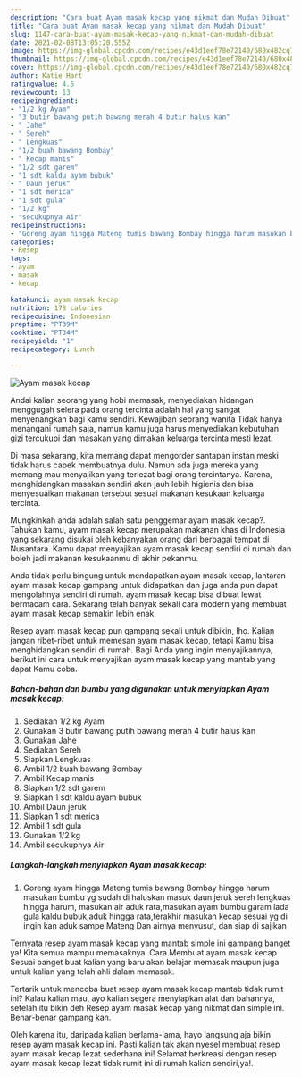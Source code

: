 ```yaml
---
description: "Cara buat Ayam masak kecap yang nikmat dan Mudah Dibuat"
title: "Cara buat Ayam masak kecap yang nikmat dan Mudah Dibuat"
slug: 1147-cara-buat-ayam-masak-kecap-yang-nikmat-dan-mudah-dibuat
date: 2021-02-08T13:05:20.555Z
image: https://img-global.cpcdn.com/recipes/e43d1eef78e72140/680x482cq70/ayam-masak-kecap-foto-resep-utama.jpg
thumbnail: https://img-global.cpcdn.com/recipes/e43d1eef78e72140/680x482cq70/ayam-masak-kecap-foto-resep-utama.jpg
cover: https://img-global.cpcdn.com/recipes/e43d1eef78e72140/680x482cq70/ayam-masak-kecap-foto-resep-utama.jpg
author: Katie Hart
ratingvalue: 4.5
reviewcount: 13
recipeingredient:
- "1/2 kg Ayam"
- "3 butir bawang putih bawang merah 4 butir halus kan"
- " Jahe"
- " Sereh"
- " Lengkuas"
- "1/2 buah bawang Bombay"
- " Kecap manis"
- "1/2 sdt garem"
- "1 sdt kaldu ayam bubuk"
- " Daun jeruk"
- "1 sdt merica"
- "1 sdt gula"
- "1/2 kg"
- "secukupnya Air"
recipeinstructions:
- "Goreng ayam hingga Mateng tumis bawang Bombay hingga harum masukan bumbu yg sudah di haluskan masuk daun jeruk sereh lengkuas hingga harum, masukan air aduk rata,masukan ayam bumbu garam lada gula kaldu bubuk,aduk hingga rata,terakhir masukan kecap sesuai yg di ingin kan aduk sampe Mateng Dan airnya menyusut, dan siap di sajikan"
categories:
- Resep
tags:
- ayam
- masak
- kecap

katakunci: ayam masak kecap 
nutrition: 178 calories
recipecuisine: Indonesian
preptime: "PT39M"
cooktime: "PT34M"
recipeyield: "1"
recipecategory: Lunch

---
```



![Ayam masak kecap](https://img-global.cpcdn.com/recipes/e43d1eef78e72140/680x482cq70/ayam-masak-kecap-foto-resep-utama.jpg)

Andai kalian seorang yang hobi memasak, menyediakan hidangan menggugah selera pada orang tercinta adalah hal yang sangat menyenangkan bagi kamu sendiri. Kewajiban seorang  wanita Tidak hanya menangani rumah saja, namun kamu juga harus menyediakan kebutuhan gizi tercukupi dan masakan yang dimakan keluarga tercinta mesti lezat.

Di masa  sekarang, kita memang dapat mengorder santapan instan meski tidak harus capek membuatnya dulu. Namun ada juga mereka yang memang mau menyajikan yang terlezat bagi orang tercintanya. Karena, menghidangkan masakan sendiri akan jauh lebih higienis dan bisa menyesuaikan makanan tersebut sesuai makanan kesukaan keluarga tercinta. 



Mungkinkah anda adalah salah satu penggemar ayam masak kecap?. Tahukah kamu, ayam masak kecap merupakan makanan khas di Indonesia yang sekarang disukai oleh kebanyakan orang dari berbagai tempat di Nusantara. Kamu dapat menyajikan ayam masak kecap sendiri di rumah dan boleh jadi makanan kesukaanmu di akhir pekanmu.

Anda tidak perlu bingung untuk mendapatkan ayam masak kecap, lantaran ayam masak kecap gampang untuk didapatkan dan juga anda pun dapat mengolahnya sendiri di rumah. ayam masak kecap bisa dibuat lewat bermacam cara. Sekarang telah banyak sekali cara modern yang membuat ayam masak kecap semakin lebih enak.

Resep ayam masak kecap pun gampang sekali untuk dibikin, lho. Kalian jangan ribet-ribet untuk memesan ayam masak kecap, tetapi Kamu bisa menghidangkan sendiri di rumah. Bagi Anda yang ingin menyajikannya, berikut ini cara untuk menyajikan ayam masak kecap yang mantab yang dapat Kamu coba.

<!--inarticleads1-->

##### Bahan-bahan dan bumbu yang digunakan untuk menyiapkan Ayam masak kecap:

1. Sediakan 1/2 kg Ayam
1. Gunakan 3 butir bawang putih bawang merah 4 butir halus kan
1. Gunakan  Jahe
1. Sediakan  Sereh
1. Siapkan  Lengkuas
1. Ambil 1/2 buah bawang Bombay
1. Ambil  Kecap manis
1. Siapkan 1/2 sdt garem
1. Siapkan 1 sdt kaldu ayam bubuk
1. Ambil  Daun jeruk
1. Siapkan 1 sdt merica
1. Ambil 1 sdt gula
1. Gunakan 1/2 kg
1. Ambil secukupnya Air




<!--inarticleads2-->

##### Langkah-langkah menyiapkan Ayam masak kecap:

1. Goreng ayam hingga Mateng tumis bawang Bombay hingga harum masukan bumbu yg sudah di haluskan masuk daun jeruk sereh lengkuas hingga harum, masukan air aduk rata,masukan ayam bumbu garam lada gula kaldu bubuk,aduk hingga rata,terakhir masukan kecap sesuai yg di ingin kan aduk sampe Mateng Dan airnya menyusut, dan siap di sajikan




Ternyata resep ayam masak kecap yang mantab simple ini gampang banget ya! Kita semua mampu memasaknya. Cara Membuat ayam masak kecap Sesuai banget buat kalian yang baru akan belajar memasak maupun juga untuk kalian yang telah ahli dalam memasak.

Tertarik untuk mencoba buat resep ayam masak kecap mantab tidak rumit ini? Kalau kalian mau, ayo kalian segera menyiapkan alat dan bahannya, setelah itu bikin deh Resep ayam masak kecap yang nikmat dan simple ini. Benar-benar gampang kan. 

Oleh karena itu, daripada kalian berlama-lama, hayo langsung aja bikin resep ayam masak kecap ini. Pasti kalian tak akan nyesel membuat resep ayam masak kecap lezat sederhana ini! Selamat berkreasi dengan resep ayam masak kecap lezat tidak rumit ini di rumah kalian sendiri,ya!.

